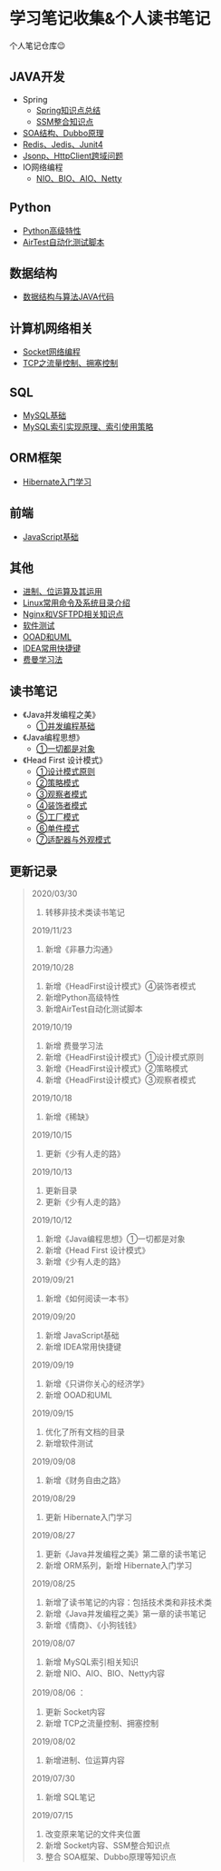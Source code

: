 # 学习笔记收集&个人读书笔记

个人笔记仓库😉


## JAVA开发

- Spring
  - [Spring知识点总结](https://github.com/JavaCorn/eshop/blob/master/study/spring.md)
  - [SSM整合知识点](Java/Spring/SSM/README.md)
- [SOA结构、Dubbo原理](https://github.com/JavaCorn/eshop/blob/master/study/Dubbo.md)
- [Redis、Jedis、Junit4](https://github.com/JavaCorn/eshop/blob/master/study/Redis.md)
- [Jsonp、HttpClient跨域问题](https://github.com/JavaCorn/eshop/blob/master/study/AJAX%E3%80%81Jsonp%E3%80%81HttpClient.md)
- IO网络编程
  - [NIO、BIO、AIO、Netty](Java/IO/io.md)

## Python

-   [Python高级特性](Python/Python高级特性.md)
-   [AirTest自动化测试脚本](Python/AirTest自动化测试脚本.md)

## 数据结构

- [数据结构与算法JAVA代码](https://github.com/JavaCorn/StudyNotes-DataStructrues-Algorithms)


## 计算机网络相关

- [Socket网络编程](Socket/socket网络编程.md)
- [TCP之流量控制、拥塞控制](Socket/TCP之流量控制、拥塞控制.md)

## SQL

- [MySQL基础](SQL/MySQL笔记.md)
- [MySQL索引实现原理、索引使用策略](SQL/sqlIndex.md)


## ORM框架

- [Hibernate入门学习](ORM/Hibernate入门学习.md)

## 前端

- [JavaScript基础](FrontEnd/JavaScript基础.md)

## 其他

- [进制、位运算及其运用](Other/进制、位运算及其运用.md)
- [Linux常用命令及系统目录介绍](https://github.com/JavaCorn/eshop/blob/master/study/Linux.md)
- [Nginx和VSFTPD相关知识点](https://github.com/JavaCorn/eshop/blob/master/study/Nginx.md)
- [软件测试](Test/软件测试.md)
- [OOAD和UML](Other/UML/OOAD和UML.md)
- [IDEA常用快捷键](Other/IDEA常用快捷键.md)
- [费曼学习法](Other/费曼学习法.md)

## 读书笔记

- 《Java并发编程之美》
  - [①并发编程基础](ReadingNotes/技术类/《Java并发编程之美》/《Java并发编程之美》.md)
- 《Java编程思想》
  - [①一切都是对象](ReadingNotes/技术类/《Java编程思想》/①一切都是对象.md)
- 《Head First 设计模式》
  - [①设计模式原则](ReadingNotes/技术类/《HeadFirst设计模式》/①设计模式原则.md)
  - [②策略模式](ReadingNotes/技术类/《HeadFirst设计模式》/②策略模式.md)
  - [③观察者模式](ReadingNotes/技术类/《HeadFirst设计模式》/③观察者模式.md)
  - [④装饰者模式](ReadingNotes/技术类/《HeadFirst设计模式》/④装饰者模式.md)
  - [⑤工厂模式](ReadingNotes/技术类/《HeadFirst设计模式》/⑤工厂模式.md)
  - [⑥单件模式](ReadingNotes/技术类/《HeadFirst设计模式》/⑥单件模式.md)
  - [⑦适配器与外观模式](ReadingNotes/技术类/《HeadFirst设计模式》/⑦适配器与外观模式.md)




## 更新记录

> 2020/03/30
>
> 1. 转移非技术类读书笔记
>
> 2019/11/23
>
> 1.  新增《非暴力沟通》
>
> 2019/10/28
>
> 1.  新增《HeadFirst设计模式》④装饰者模式
> 2.  新增Python高级特性
> 3.  新增AirTest自动化测试脚本
>
> 2019/10/19
>
> 1.  新增 费曼学习法
> 2.  新增《HeadFirst设计模式》①设计模式原则
> 3.  新增《HeadFirst设计模式》②策略模式
> 4.  新增《HeadFirst设计模式》③观察者模式
>
> 2019/10/18
>
> 1.  新增《稀缺》
>
> 2019/10/15
>
> 1.  更新《少有人走的路》
>
> 2019/10/13
>
> 1.  更新目录
> 2.  更新《少有人走的路》
>
> 2019/10/12
>
> 1.  新增《Java编程思想》①一切都是对象
> 2.  新增《Head First 设计模式》
> 3.  新增《少有人走的路》
>
> 2019/09/21
>
> 1. 新增《如何阅读一本书》
>
> 2019/09/20
>
> 1. 新增 JavaScript基础
> 2. 新增 IDEA常用快捷键
>
> 2019/09/19
>
> 1. 新增《只讲你关心的经济学》
> 2. 新增 OOAD和UML
>
> 2019/09/15
>
> 1. 优化了所有文档的目录
> 2. 新增软件测试
>
> 2019/09/08
>
> 1. 新增《财务自由之路》
>
> 2019/08/29
>
> 1. 更新 Hibernate入门学习
>
> 2019/08/27
>
> 1. 更新《Java并发编程之美》第二章的读书笔记
> 2. 新增 ORM系列，新增 Hibernate入门学习
>
> 2019/08/25
>
> 1. 新增了读书笔记的内容：包括技术类和非技术类
> 2. 新增《Java并发编程之美》第一章的读书笔记
> 3. 新增《情商》、《小狗钱钱》
>
> 2019/08/07 
>
> 1. 新增 MySQL索引相关知识
> 2. 新增 NIO、AIO、BIO、Netty内容
>
> 2019/08/06 ：
>
> 1. 更新 Socket内容
> 2. 新增 TCP之流量控制、拥塞控制
>
> 2019/08/02 
>
> 1. 新增进制、位运算内容
>
> 2019/07/30 
>
> 1. 新增 SQL笔记
>
> 2019/07/15 
>
> 1. 改变原来笔记的文件夹位置
> 2. 新增 Socket内容、SSM整合知识点
> 3. 整合 SOA框架、Dubbo原理等知识点


